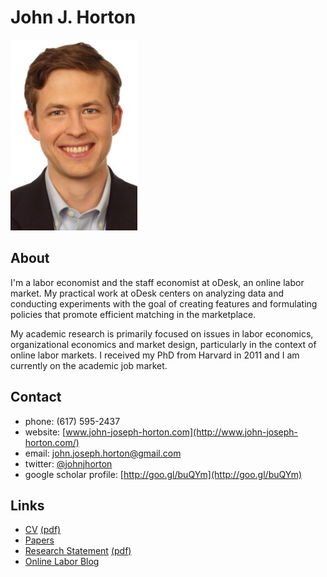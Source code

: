 <link href="markdown.css" rel="stylesheet"></link> 

John J. Horton 
==============
[<img src="headshot.jpg">](Me)

About
-----
I'm a labor economist and the staff economist at oDesk, an online
labor market. My practical work at oDesk centers on analyzing data and
conducting experiments with the goal of creating features and
formulating policies that promote efficient matching in the
marketplace.

My academic research is primarily focused on issues in labor
economics, organizational economics and market design, particularly in
the context of online labor markets. I received my PhD from Harvard in
2011 and I am currently on the academic job market. 


Contact
-------

* phone: (617) 595-2437
* website: [www.john-joseph-horton.com](http://www.john-joseph-horton.com/)
* email: john.joseph.horton@gmail.com
* twitter: [@johnjhorton](https://twitter.com/johnjhorton)
* google scholar profile: [http://goo.gl/buQYm](http://goo.gl/buQYm)

Links
-----
* [CV](cv.html) [(pdf)](cv.pdf)
* [Papers](papers.html) 
* [Research Statement](research_statement.html) [(pdf)](research_statement.html)
* [Online Labor Blog](http://www.onlinelabor.blogspot.com)

